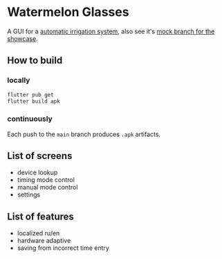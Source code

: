 # Watermelon Glasses

A GUI for a [automatic irrigation system](https://github.com/Senopiece/watermelon), also see it's [mock branch for the showcase](https://github.com/Senopiece/watermelon/tree/mock).

## How to build

### locally

```sh
flutter pub get
flutter build apk
```

### continuously

Each push to the `main` branch produces `.apk` artifacts.

## List of screens

- device lookup
- timing mode control
- manual mode control
- settings

## List of features

- localized ru/en
- hardware adaptive
- saving from incorrect time entry
